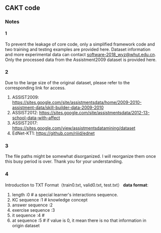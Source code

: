 ## CAKT code
### Notes
#### 1
To prevent the leakage of core code, only a simplified framework code and two training and testing examples are provided here.
Dataset information and more experimental data can contact software-2018_wyz@whut.edu.cn.
Only the processed data from the Assistment2009 dataset is provided here.
### 2
Due to the large size of the original dataset, please refer to the corresponding link for access.
1. ASSIST2009: https://sites.google.com/site/assistmentsdata/home/2009-2010-assistment-data/skill-builder-data-2009-2010
2. ASSIST2012: https://sites.google.com/site/assistmentsdata/2012-13-school-data-with-affect
3. ASSIST2017: https://sites.google.com/view/assistmentsdatamining/dataset
4. EdNet-KT1: https://github.com/riiid/ednet
### 3
The file paths might be somewhat disorganized. I will reorganize them once this busy period is over. Thank you for your understanding.
### 4
Introduction to TXT Format（train0.txt, valid0.txt, test.txt）
**data format**:
1. length :0        # a special learner's interactions sequence. 
2. KC sequence :1   # knowledge concept
3. answer sequence :2
4. exercise sequence :3
5. it sequence :4     #
6. at sequence  :5    # if value is 0, it mean there is no that information in origin dataset




